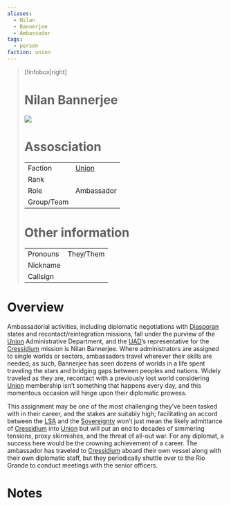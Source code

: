 ```yaml
---
aliases:
  - Nilan
  - Bannerjee
  - Ambassador
tags:
  - person
faction: union
---
```


> [!infobox|right] 
> # Nilan Bannerjee
> ![](https://lh4.googleusercontent.com/Y2Cuwcb2Cs-9W3NDtidc2edRLeoa64hThNWyXK1axPEGSg-5TquH_-X8E5yVMQTVg_vAS0T7PiDCDLPErbX_AL2Z1t2xTY7A8SaFQ9QcU6AsxLq1MHkUgODax9EqOKtsIIDxyyM6OULjfhb6Rrtd_L4)
> # Assosciation
> | | |
> | ---- | ---- |
> | Faction | [Union](reference/Union.md) |
> | Rank | |
> | Role | Ambassador |
> | Group/Team | |
> # Other information
> | | | 
> | - | - |
> | Pronouns | They/Them |
> | Nickname | |
> | Callsign | | 

# Overview
Ambassadorial activities, including diplomatic negotiations with [Diasporan](reference/Diasporan.md) states and recontact/reintegration missions, fall under the purview of the [Union](reference/Union.md) Administrative Department, and the [UAD](reference/Union%20Administrative%20Department.md)’s representative for the [Cressidium](Cressidium.md) mission is Nilan Bannerjee. Where administrators are assigned to single worlds or sectors, ambassadors travel wherever their skills are needed; as such, Bannerjee has seen dozens of worlds in a life spent traveling the stars and bridging gaps between peoples and nations. Widely traveled as they are, recontact with a previously lost world considering [Union](reference/Union.md) membership isn’t something that happens every day, and this momentous occasion will hinge upon their diplomatic prowess.

This assignment may be one of the most challenging they’ve been tasked with in their career, and the stakes are suitably high; facilitating an accord between the [LSA](Leandric%20States%20Alliance.md) and the [Sovereignty](Vestan%20Sovereignty.md) won’t just mean the likely admittance of [Cressidium](Cressidium.md) into [Union](reference/Union.md) but will put an end to decades of simmering tensions, proxy skirmishes, and the threat of all-out war. For any diplomat, a success here would be the crowning achievement of a career. The ambassador has traveled to [Cressidium](Cressidium.md) aboard their own vessel along with their own diplomatic staff, but they periodically shuttle over to the Rio Grande to conduct meetings with the senior officers.

# Notes
